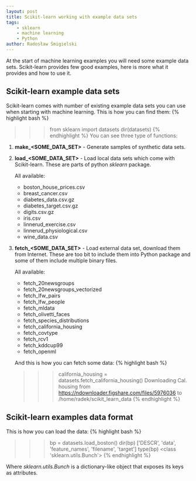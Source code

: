 ```yaml
---
layout: post
title: Scikit-learn working with example data sets
tags:
    - sklearn
    - machine learning
    - Python
author: Radosław Śmigielski
---
```

At the start of machine learning examples you will need some example data sets.
Scikit-learn provides few good examples, here is more what it provides and how
to use it.

## Scikit-learn example data sets ##
Scikit-learn comes with number of existing example data sets you can use
when starting with machine learning. This is how you can find them:
{% highlight bash %}
>>> from sklearn import datasets
>>> dir(datasets)
{% endhighlight %}
You can see three type of functions:
1. **make\_\<SOME_DATA_SET\>** - Generate samples of synthetic data sets.
1. **load\_\<SOME_DATA_SET\>** - Load local data sets which come with
   Scikit-learn. These are parts of python *sklearn* package.

   All available:
   - boston_house_prices.csv
   - breast_cancer.csv
   - diabetes_data.csv.gz
   - diabetes_target.csv.gz
   - digits.csv.gz
   - iris.csv
   - linnerud_exercise.csv
   - linnerud_physiological.csv
   - wine_data.csv
1. **fetch\_\<SOME_DATA_SET\>** - Load external data set,
   download them from Internet. These are too bit to include them
   into Python package and some of them include multiple binary files.

   All available:
   - fetch_20newsgroups
   - fetch_20newsgroups_vectorized
   - fetch_lfw_pairs
   - fetch_lfw_people
   - fetch_mldata
   - fetch_olivetti_faces
   - fetch_species_distributions
   - fetch_california_housing
   - fetch_covtype
   - fetch_rcv1
   - fetch_kddcup99
   - fetch_openml

   And this is how you can fetch some data:
   {% highlight bash %}
   >>> california_housing = datasets.fetch_california_housing()
   Downloading Cal. housing from https://ndownloader.figshare.com/files/5976036 to /home/radek/scikit_learn_data
   {% endhighlight %}

## Scikit-learn examples data format ##
   This is how you can load the data:
   {% highlight bash %}
   >>> bp = datasets.load_boston()
   >>> dir(bp)
   ['DESCR', 'data', 'feature_names', 'filename', 'target']
   >>> type(bp)
   <class 'sklearn.utils.Bunch'>
   {% endhighlight %}
   
   Where _sklearn.utils.Bunch_ is a dictionary-like object that exposes its
   keys as attributes.

